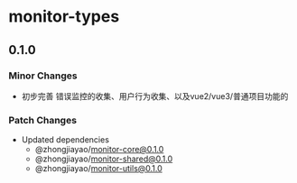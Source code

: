 # monitor-types

## 0.1.0

### Minor Changes

- 初步完善 错误监控的收集、用户行为收集、以及vue2/vue3/普通项目功能的

### Patch Changes

- Updated dependencies
  - @zhongjiayao/monitor-core@0.1.0
  - @zhongjiayao/monitor-shared@0.1.0
  - @zhongjiayao/monitor-utils@0.1.0
